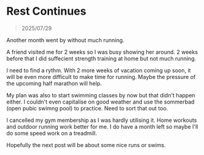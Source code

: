 # Rest Continues
> 2025/07/29

Another month went by without much running.

A friend visited me for 2 weeks so I was busy showing her around.
2 weeks before that I did suffecient strength training at home but not much running.

I need to find a rythm.
With 2 more weeks of vacation coming up soon, it will be even more difficult to make time for running.
Maybe the pressure of the upcoming half marathon will help.

My plan was also to start swimming classes by now but that didn't happen either. I couldn't even capitalise on good weather and use the sommerbad (open pubic swimng pool) to practice.
Need to sort that out too.

I cancelled my gym membership as I was hardly utilising it.
Home workouts and outdoor running work better for me.
I do have a month left so maybe I'll do some speed work on a treadmill.

Hopefully the next post will be about some nice runs or swims.